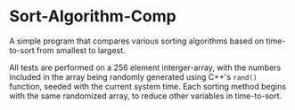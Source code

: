 # Sort-Algorithm-Comp

A simple program that compares various sorting algorithms based on time-to-sort from smallest to largest. 

All tests are performed on a 256 element interger-array, with the numbers included in the array being randomly generated using C++'s ```rand()``` function, seeded with the current system time. Each sorting method begins with the same randomized array, to reduce other variables in time-to-sort.

